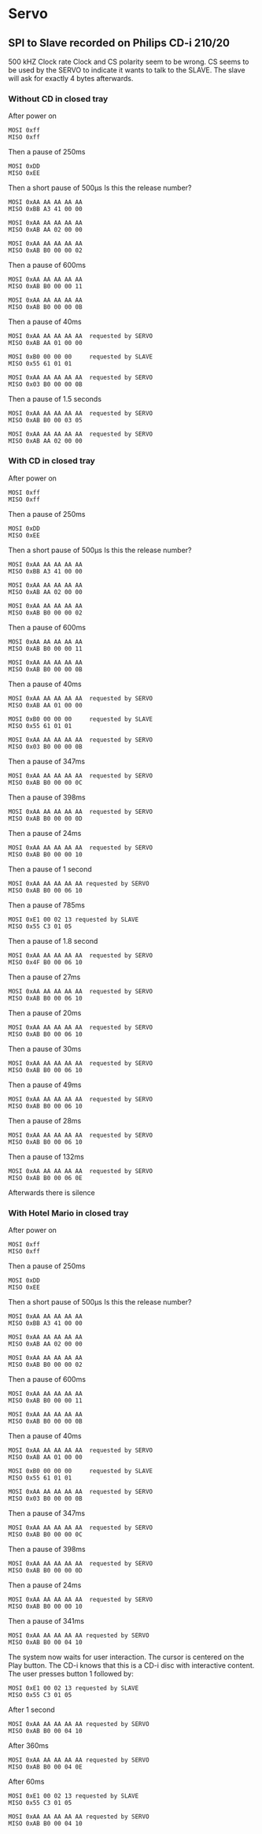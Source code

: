 # Servo

## SPI to Slave recorded on Philips CD-i 210/20

500 kHZ Clock rate
Clock and CS polarity seem to be wrong.
CS seems to be used by the SERVO to indicate it wants to talk to the SLAVE.
The slave will ask for exactly 4 bytes afterwards.

### Without CD in closed tray

After power on

    MOSI 0xff
    MISO 0xff

Then a pause of 250ms

    MOSI 0xDD
    MISO 0xEE

Then a short pause of 500µs
Is this the release number?

    MOSI 0xAA AA AA AA AA
    MISO 0xBB A3 41 00 00

    MOSI 0xAA AA AA AA AA
    MISO 0xAB AA 02 00 00

    MOSI 0xAA AA AA AA AA
    MISO 0xAB B0 00 00 02

Then a pause of 600ms

    MOSI 0xAA AA AA AA AA
    MISO 0xAB B0 00 00 11

    MOSI 0xAA AA AA AA AA
    MISO 0xAB B0 00 00 0B

Then a pause of 40ms

    MOSI 0xAA AA AA AA AA  requested by SERVO
    MISO 0xAB AA 01 00 00

    MOSI 0xB0 00 00 00     requested by SLAVE
    MISO 0x55 61 01 01

    MOSI 0xAA AA AA AA AA  requested by SERVO
    MISO 0x03 B0 00 00 0B

Then a pause of 1.5 seconds

    MOSI 0xAA AA AA AA AA  requested by SERVO
    MISO 0xAB B0 00 03 05

    MOSI 0xAA AA AA AA AA  requested by SERVO
    MISO 0xAB AA 02 00 00


### With CD in closed tray

After power on

    MOSI 0xff
    MISO 0xff

Then a pause of 250ms

    MOSI 0xDD
    MISO 0xEE


Then a short pause of 500µs
Is this the release number?

    MOSI 0xAA AA AA AA AA
    MISO 0xBB A3 41 00 00

    MOSI 0xAA AA AA AA AA
    MISO 0xAB AA 02 00 00

    MOSI 0xAA AA AA AA AA
    MISO 0xAB B0 00 00 02

Then a pause of 600ms

    MOSI 0xAA AA AA AA AA
    MISO 0xAB B0 00 00 11

    MOSI 0xAA AA AA AA AA
    MISO 0xAB B0 00 00 0B

Then a pause of 40ms

    MOSI 0xAA AA AA AA AA  requested by SERVO
    MISO 0xAB AA 01 00 00

    MOSI 0xB0 00 00 00     requested by SLAVE
    MISO 0x55 61 01 01

    MOSI 0xAA AA AA AA AA  requested by SERVO
    MISO 0x03 B0 00 00 0B

Then a pause of 347ms

    MOSI 0xAA AA AA AA AA  requested by SERVO
    MISO 0xAB B0 00 00 0C

Then a pause of 398ms

    MOSI 0xAA AA AA AA AA  requested by SERVO
    MISO 0xAB B0 00 00 0D

Then a pause of 24ms

    MOSI 0xAA AA AA AA AA  requested by SERVO
    MISO 0xAB B0 00 00 10

Then a pause of 1 second

    MOSI 0xAA AA AA AA AA requested by SERVO
    MISO 0xAB B0 00 06 10

Then a pause of 785ms

    MOSI 0xE1 00 02 13 requested by SLAVE
    MISO 0x55 C3 01 05

Then a pause of 1.8 second

    MOSI 0xAA AA AA AA AA  requested by SERVO
    MISO 0x4F B0 00 06 10

Then a pause of 27ms

    MOSI 0xAA AA AA AA AA  requested by SERVO
    MISO 0xAB B0 00 06 10

Then a pause of 20ms

    MOSI 0xAA AA AA AA AA  requested by SERVO
    MISO 0xAB B0 00 06 10

Then a pause of 30ms

    MOSI 0xAA AA AA AA AA  requested by SERVO
    MISO 0xAB B0 00 06 10

Then a pause of 49ms

    MOSI 0xAA AA AA AA AA  requested by SERVO
    MISO 0xAB B0 00 06 10

Then a pause of 28ms

    MOSI 0xAA AA AA AA AA  requested by SERVO
    MISO 0xAB B0 00 06 10

Then a pause of 132ms

    MOSI 0xAA AA AA AA AA  requested by SERVO
    MISO 0xAB B0 00 06 0E

Afterwards there is silence



### With Hotel Mario in closed tray

After power on

    MOSI 0xff
    MISO 0xff

Then a pause of 250ms

    MOSI 0xDD
    MISO 0xEE

Then a short pause of 500µs
Is this the release number?

    MOSI 0xAA AA AA AA AA
    MISO 0xBB A3 41 00 00

    MOSI 0xAA AA AA AA AA
    MISO 0xAB AA 02 00 00

    MOSI 0xAA AA AA AA AA
    MISO 0xAB B0 00 00 02

Then a pause of 600ms

    MOSI 0xAA AA AA AA AA
    MISO 0xAB B0 00 00 11

    MOSI 0xAA AA AA AA AA
    MISO 0xAB B0 00 00 0B

Then a pause of 40ms

    MOSI 0xAA AA AA AA AA  requested by SERVO
    MISO 0xAB AA 01 00 00

    MOSI 0xB0 00 00 00     requested by SLAVE
    MISO 0x55 61 01 01

    MOSI 0xAA AA AA AA AA  requested by SERVO
    MISO 0x03 B0 00 00 0B
    
Then a pause of 347ms

    MOSI 0xAA AA AA AA AA  requested by SERVO
    MISO 0xAB B0 00 00 0C

Then a pause of 398ms

    MOSI 0xAA AA AA AA AA  requested by SERVO
    MISO 0xAB B0 00 00 0D


Then a pause of 24ms

    MOSI 0xAA AA AA AA AA  requested by SERVO
    MISO 0xAB B0 00 00 10

Then a pause of 341ms

    MOSI 0xAA AA AA AA AA requested by SERVO
    MISO 0xAB B0 00 04 10

The system now waits for user interaction. The cursor is centered on the Play button.
The CD-i knows that this is a CD-i disc with interactive content.
The user presses button 1 followed by:

    MOSI 0xE1 00 02 13 requested by SLAVE
    MISO 0x55 C3 01 05

After 1 second

    MOSI 0xAA AA AA AA AA requested by SERVO
    MISO 0xAB B0 00 04 10

After 360ms

    MOSI 0xAA AA AA AA AA requested by SERVO
    MISO 0xAB B0 00 04 0E

After 60ms 

    MOSI 0xE1 00 02 13 requested by SLAVE
    MISO 0x55 C3 01 05

    MOSI 0xAA AA AA AA AA requested by SERVO
    MISO 0xAB B0 00 04 10